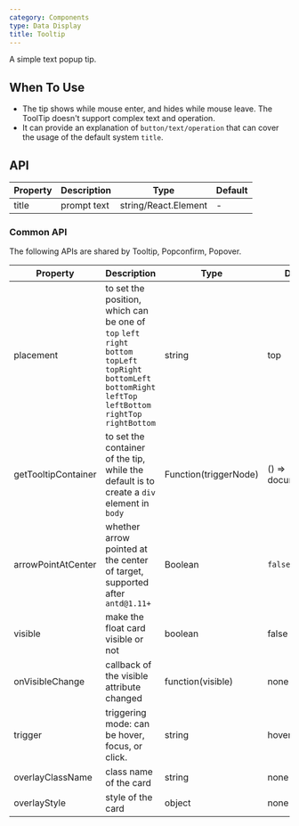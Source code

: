 ```yaml
---
category: Components
type: Data Display
title: Tooltip
---
```


A simple text popup tip.

## When To Use

- The tip shows while mouse enter, and hides while mouse leave. The ToolTip doesn't support complex text and operation.
- It can provide an explanation of `button/text/operation` that can cover the usage of the default system `title`.

## API

| Property      | Description                                     | Type       | Default |
|-----------|------------------------------------------|------------|--------|
| title     | prompt text                                 | string/React.Element | -     |

### Common API

The following APIs are shared by Tooltip, Popconfirm, Popover.

| Property      | Description                                     | Type       | Default |
|-----------|------------------------------------------|------------|--------|
| placement | to set the position, which can be one of `top` `left` `right` `bottom` `topLeft` `topRight` `bottomLeft` `bottomRight` `leftTop` `leftBottom` `rightTop` `rightBottom` | string     | top    |
| getTooltipContainer | to set the container of the tip, while the default is to create a `div` element in `body` | Function(triggerNode) | () => document.body |
| arrowPointAtCenter | whether arrow pointed at the center of target, supported after `antd@1.11+` | Boolean | `false` |
| visible   | make the float card visible or not                     | boolean       | false  |
| onVisibleChange | callback of the visible attribute changed            | function(visible) | none     |
| trigger | triggering mode: can be hover, focus, or click. | string | hover |
| overlayClassName | class name of the card                            | string | none     |
| overlayStyle | style of the card                            | object | none    |
